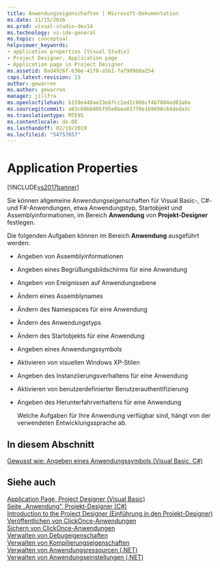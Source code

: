 ```yaml
---
title: Anwendungseigenschaften | Microsoft-Dokumentation
ms.date: 11/15/2016
ms.prod: visual-studio-dev14
ms.technology: vs-ide-general
ms.topic: conceptual
helpviewer_keywords:
- application properties [Visual Studio]
- Project Designer, Application page
- Application page in Project Designer
ms.assetid: 0ad4926f-636e-41f8-a5b1-faf9d9b0a254
caps.latest.revision: 23
author: gewarren
ms.author: gewarren
manager: jillfra
ms.openlocfilehash: b159e448ae23e67cc2ed1c066cf4b7884ed83a6e
ms.sourcegitcommit: a83c60bb00bf95e6bea037f0e1b9696c64deda3c
ms.translationtype: MTE95
ms.contentlocale: de-DE
ms.lasthandoff: 02/19/2019
ms.locfileid: "54757657"
---
```

# <a name="application-properties"></a>Application Properties
[!INCLUDE[vs2017banner](../includes/vs2017banner.md)]

Sie können allgemeine Anwendungseigenschaften für Visual Basic-, C#- und F#-Anwendungen, etwa Anwendungstyp, Startobjekt und Assemblyinformationen, im Bereich **Anwendung** von **Projekt-Designer** festlegen.  
  
 Die folgenden Aufgaben können im Bereich **Anwendung** ausgeführt werden:  
  
- Angeben von Assemblyinformationen  
  
- Angeben eines Begrüßungsbildschirms für eine Anwendung  
  
- Angeben von Ereignissen auf Anwendungsebene  
  
- Ändern eines Assemblynames  
  
- Ändern des Namespaces für eine Anwendung  
  
- Ändern des Anwendungstyps  
  
- Ändern des Startobjekts für eine Anwendung  
  
- Angeben eines Anwendungssymbols  
  
- Aktivieren von visuellen Windows XP-Stilen  
  
- Angeben des Instanziierungsverhaltens für eine Anwendung  
  
- Aktivieren von benutzerdefinierter Benutzerauthentifizierung  
  
- Angeben des Herunterfahrverhaltens für eine Anwendung  
  
  Welche Aufgaben für Ihre Anwendung verfügbar sind, hängt von der verwendeten Entwicklungssprache ab.  
  
## <a name="in-this-section"></a>In diesem Abschnitt  
 [Gewusst wie: Angeben eines Anwendungssymbols (Visual Basic, C#)](../ide/how-to-specify-an-application-icon-visual-basic-csharp.md)  
  
## <a name="see-also"></a>Siehe auch  
 [Application Page, Project Designer (Visual Basic)](../ide/reference/application-page-project-designer-visual-basic.md)   
 [Seite „Anwendung“, Projekt-Designer (C#)](../ide/reference/application-page-project-designer-csharp.md)   
 [Introduction to the Project Designer (Einführung in den Projekt-Designer)](http://msdn.microsoft.com/898dd854-c98d-430c-ba1b-a913ce3c73d7)   
 [Veröffentlichen von ClickOnce-Anwendungen](../deployment/publishing-clickonce-applications.md)   
 [Sichern von ClickOnce-Anwendungen](../deployment/securing-clickonce-applications.md)   
 [Verwalten von Debugeigenschaften](http://msdn.microsoft.com/92474d16-e7fe-4fac-9287-6bd6b3a7eb68)   
 [Verwalten von Kompilierungseigenschaften](http://msdn.microsoft.com/94308881-f10f-4caf-a729-f1028e596a2c)   
 [Verwalten von Anwendungsressourcen (.NET)](../ide/managing-application-resources-dotnet.md)   
 [Verwalten von Anwendungseinstellungen (.NET)](../ide/managing-application-settings-dotnet.md)
